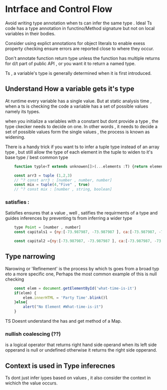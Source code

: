 # Intrface and Control Flow

Avoid writing type annotation when ts can infer the same type .
Ideal Ts code has a type annotation in functino/Method signature but not on local variables in their bodies.

Consider using explict annotations for object literals to enable exess property checking ensure errors are reported close to where they occur.

Don't annotate function return type unless the function has multiple returns for d/t part of public API , or you want it to return a named type.

Ts , a variable's type is generally determined when it is first introduced.

## Understand How a variable gets it's type

At runtime every variable has a single value. But at static analysis time , when a ts is checking the code a variable has a set of possible values namely its types.

when you initialize a variables with a constant but dont provide a type , the type ckecker needs to decide on one. In other words , it needs to decide a set of possible values form the single values , the process is known as widening.

There is a handy trick if you want ts to infer a tuple type instead of an array type , but still allow the type of each element in the tuple to widen to it's base type / best common type

```javascript
    function typle<T extends unknowen[]>(...elements :T) {return elements }

    const arr3 = tuple (1,2,3)
    // ^? const arr3 : [number , number, number]
    const mix = tuple(4,"Five" , true)
    // ^? const mix : [number , string, boolean]


```

### satisfies :

Satisfies ensures that a value , well , satifies the requirments of a type and guides inferences by preventing ts from inferring a wider type

```javascript
    type Point = [number , number]
    const capitals1 = {ny:[-73.987987, -73.987987 ], ca:[-73.987987, -73.987987 ]}

    const capital2 ={ny:[-73.987987, -73.987987 ], ca:[-73.987987, -73.987987 ]} satisfies Record<string, Point>;

```

## Type narrowing

Narowing or 'Refinement' is the process by which ts goes from a broad typ eto a more specific one, Perhaps the most common example of this is null checking

```javascript
    const elem = document.getElementById('what-time-is-it')
    if(elem) {
        elem.innerHTML = 'Party Time'.blink()l
    }else{
        alert("No Element #What-time-is-it")
    }
```

TS Doesnt understand the has and get method of a Map.

### nullish coalescing (??)

is a logical operator that returns right hand side operand when its left side opperand is null or undefined otherwise it returns the right side opperand.

## Context is used in Type inferecnes

Ts dont just infer iypes based on values , it also consider the context in wichich the value occurs.
